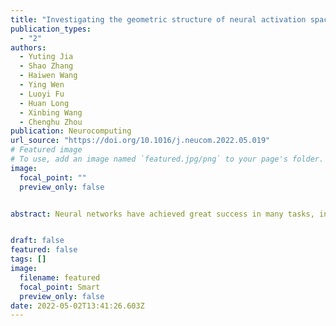```yaml
---
title: "Investigating the geometric structure of neural activation spaces with convex hull approximations"
publication_types:
  - "2"
authors:
  - Yuting Jia
  - Shao Zhang
  - Haiwen Wang
  - Ying Wen
  - Luoyi Fu
  - Huan Long
  - Xinbing Wang
  - Chenghu Zhou
publication: Neurocomputing
url_source: "https://doi.org/10.1016/j.neucom.2022.05.019"
# Featured image
# To use, add an image named `featured.jpg/png` to your page's folder. 
image:
  focal_point: ""
  preview_only: false


abstract: Neural networks have achieved great success in many tasks, including data classification and pattern recognition. However, how neural networks work and what representations they learn are still not fully understood. For any data sample fed into a neural network, we wondered how its corresponding vectors expanded by activated neurons change throughout the layers and why the final output vector could be classified or clustered. To formally answer these questions, we define the data sample outputs of each layer as activation vectors and the space expanded by them as the activation space. Then, we investigate the geometric structure of the high-dimensional activation spaces of neural networks by studying the geometric characters of the massive activation vectors through approximated convex hulls. We find that the different layers of neural networks have different roles, where the former and latter layers can disperse and gather data points, respectively. Moreover, we also propose a novel classification method based on the geometric structures of activation spaces, called nearest convex hull (NCH) classification, for the activation vectors in each layer of a neural network. The empirical results show that the geometric structure can indeed be utilized for classification and often outperforms original neural networks. Finally, we demonstrate that the relationship among the convex hulls of different classes could be a good metric to help us optimize neural networks in terms of over-fitting detection and network structure simplification.


draft: false
featured: false
tags: []
image:
  filename: featured
  focal_point: Smart
  preview_only: false
date: 2022-05-02T13:41:26.603Z
---
```

